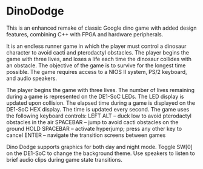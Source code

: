 # DinoDodge
This is an enhanced remake of classic Google dino game with added design features, combining C++ with FPGA and hardware peripherals. 

It is an endless runner game in which the player must control a dinosaur character to avoid cacti and pterodactyl obstacles. The player begins the game with three lives, and loses a life each time the dinosaur collides with an obstacle. The objective of the game is to survive for the longest time possible. The game requires access to a NIOS II system, PS/2 keyboard, and audio speakers.

The player begins the game with three lives. The number of lives remaining during a game is represented on the DE1-SoC LEDs. The LED display is updated upon collision. The elapsed time during a game is displayed on the DE1-SoC HEX display. The time is updated every second. The game uses the following keyboard controls:
LEFT ALT – duck low to avoid pterodactyl obstacles in the air
SPACEBAR – jump to avoid cacti obstacles on the ground
HOLD SPACEBAR – activate hyperjump; press any other key to cancel
ENTER – navigate the transition screens between games

Dino Dodge supports graphics for both day and night mode. Toggle SW[0] on the DE1-SoC to change the background theme. Use speakers to listen to brief audio clips during game state transitions.
